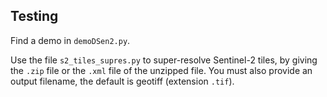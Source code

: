 ## Testing

Find a demo in `demoDSen2.py`.


Use the file `s2_tiles_supres.py` to super-resolve Sentinel-2 tiles, by giving the `.zip` file or the `.xml` file of the unzipped file. You must also provide an output filename, the default is geotiff (extension `.tif`).